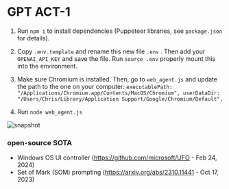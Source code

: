 
# GPT ACT-1

1. Run `npm i` to install dependencies (Puppeteer libraries, see `package.json` for details).

2. Copy `.env.template` and rename this new file `.env` . Then add your `OPENAI_API_KEY` and save the file. Run `source .env` properly mount this into the environment.

3. Make sure Chromium is installed. Then, go to `web_agent.js` and update the path to the one on your computer:
    `executablePath: "/Applications/Chromium.app/Contents/MacOS/Chromium",
    userDataDir:
      "/Users/Chris/Library/Application Support/Google/Chromium/Default",`

4. Run `node web_agent.js`

![snapshot](https://github.com/avocadodip/GPT-ACT-1/assets/56790819/4b9cec77-3e73-42fc-82f2-95da55c6328b)

### open-source SOTA
- Windows OS UI controller (https://github.com/microsoft/UFO - Feb 24, 2024)
- Set of Mark (SOM) prompting (https://arxiv.org/abs/2310.11441 - Oct 17, 2023)

